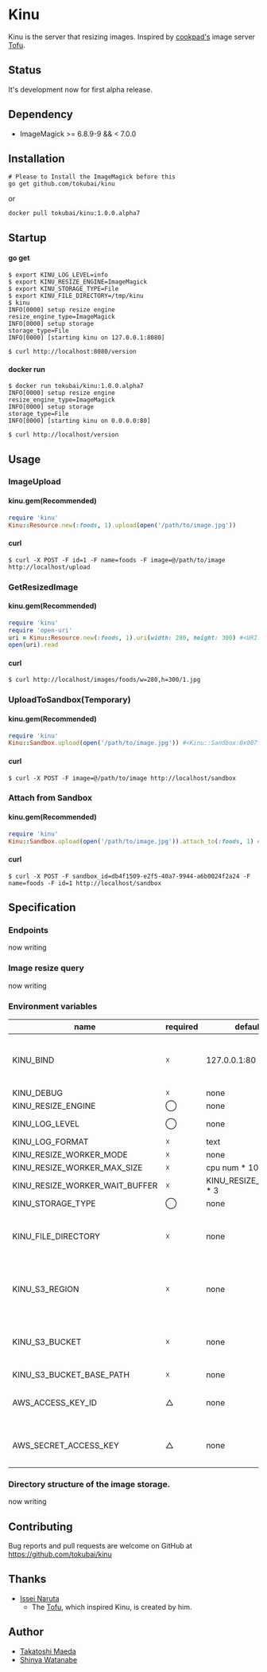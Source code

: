 # Kinu

Kinu is the server that resizing images. Inspired by [cookpad's](https://cookpad.com/) image server [Tofu](http://www.slideshare.net/mirakui/ss-8150494).

## Status

It's development now for first alpha release.

## Dependency

- ImageMagick >= 6.8.9-9 && < 7.0.0

## Installation

```
# Please to Install the ImageMagick before this
go get github.com/tokubai/kinu
```

or 

```
docker pull tokubai/kinu:1.0.0.alpha7
```

## Startup

#### go get

```
$ export KINU_LOG_LEVEL=info
$ export KINU_RESIZE_ENGINE=ImageMagick
$ export KINU_STORAGE_TYPE=File 
$ export KINU_FILE_DIRECTORY=/tmp/kinu
$ kinu
INFO[0000] setup resize engine                           resize_engine_type=ImageMagick
INFO[0000] setup storage                                 storage_type=File
INFO[0000] [starting kinu on 127.0.0.1:8080]
```

```
$ curl http://localhost:8080/version
```

#### docker run

```
$ docker run tokubai/kinu:1.0.0.alpha7
INFO[0000] setup resize engine                           resize_engine_type=ImageMagick
INFO[0000] setup storage                                 storage_type=File
INFO[0000] [starting kinu on 0.0.0.0:80]
```

```
$ curl http://localhost/version
```

## Usage

### ImageUpload

#### kinu.gem(Recommended)

```ruby
require 'kinu'
Kinu::Resource.new(:foods, 1).upload(open('/path/to/image.jpg'))
```

#### curl

```shell
$ curl -X POST -F id=1 -F name=foods -F image=@/path/to/image http://localhost/upload
```

### GetResizedImage

#### kinu.gem(Recommended)

```ruby
require 'kinu'
require 'open-uri'
uri = Kinu::Resource.new(:foods, 1).uri(width: 280, height: 300) #<URI::HTTP http://localhost/images/foods/w=280,h=300/1.jpg>
open(uri).read
```

#### curl

```shell
$ curl http://localhost/images/foods/w=280,h=300/1.jpg
```

### UploadToSandbox(Temporary)

#### kinu.gem(Recommended)

```ruby
require 'kinu'
Kinu::Sandbox.upload(open('/path/to/image.jpg')) #<Kinu::Sandbox:0x007fdf92bdc490 @id="db4f1509-e2f5-40a7-9944-a6b0024f2a24", @name="__sandbox__">
```

#### curl

```shell
$ curl -X POST -F image=@/path/to/image http://localhost/sandbox
```

### Attach from Sandbox

#### kinu.gem(Recommended)

```ruby
require 'kinu'
Kinu::Sandbox.upload(open('/path/to/image.jpg')).attach_to(:foods, 1) #<Kinu::Resource:0x007fdf92b44a00 @id="1", @name="foods">
```

#### curl

```shell
$ curl -X POST -F sandbox_id=db4f1509-e2f5-40a7-9944-a6b0024f2a24 -F name=foods -F id=1 http://localhost/sandbox
```

## Specification

### Endpoints

now writing

### Image resize query

now writing

### Environment variables

| name                           | required | default value               | valid value type                                                                      | note                                                                               |
| ------------------------------ | -------- | --------------------------- | ------------------------------------------------------------------------------------- | ---------------------------------------------------------------------------------- |
| KINU_BIND                      | ☓        | 127.0.0.1:80                | IP:PORT / unix domain socket path / Einhorn(einhorn@[num]) / FileDescripter(fd@[num]) | Compliance with the specifications of the goji/bind package.                       |
| KINU_DEBUG                     | ☓        | none                        | true                                                                                  | enable pprof                                                                       |
| KINU_RESIZE_ENGINE             | ◯        | none                        | ImageMagick                                                                           |                                                                                    |
| KINU_LOG_LEVEL                 | ◯        | none                        | panic / fatal / error / warning / info / debug                                        |                                                                                    |
| KINU_LOG_FORMAT                | ☓        | text                        | ltsv / json / text                                                                    |                                                                                    |
| KINU_RESIZE_WORKER_MODE        | ☓        | none                        | true                                                                                  |                                                                                    |
| KINU_RESIZE_WORKER_MAX_SIZE    | ☓        | cpu num * 10                | Integer                                                                               |                                                                                    |
| KINU_RESIZE_WORKER_WAIT_BUFFER | ☓        | KINU_RESIZE_WORKER_SIZE * 3 | Integer                                                                               |                                                                                    |
| KINU_STORAGE_TYPE              | ◯        | none                        | File / S3                                                                             |                                                                                    |
| KINU_FILE_DIRECTORY            | ☓        | none                        | directory path                                                                        | When the `File` has been set in a `KINU_STORAGE_TYPE`\ you must set this variable. |
| KINU_S3_REGION                 | ☓        | none                        | AWS Region                                                                            | When the `S3` has been set in a `KINU_STORAGE_TYPE`\ you must set this variable.   |
| KINU_S3_BUCKET                 | ☓        | none                        | Amazon S3 bucket                                                                      | When the `S3` has been set in a `KINU_STORAGE_TYPE`\ you must set this variable.   |
| KINU_S3_BUCKET_BASE_PATH       | ☓        | none                        |                                                                                       |                                                                                    |
| AWS_ACCESS_KEY_ID              | △        | none                        |                                                                                       | Compliance with the specifications of the aws-sdk-go package.                      |
| AWS_SECRET_ACCESS_KEY          | △        | none                        |                                                                                       | Compliance with the specifications of the aws-sdk-go package.                      |

### Directory structure of the image storage.

now writing

## Contributing

Bug reports and pull requests are welcome on GitHub at https://github.com/tokubai/kinu

## Thanks

- [Issei Naruta](https://github.com/mirakui)
  - The [Tofu](http://www.slideshare.net/mirakui/ss-8150494), which inspired Kinu, is created by him.

## Author

- [Takatoshi Maeda](https://github.com/TakatoshiMaeda)
- [Shinya Watanabe](https://github.com/wata-gh)
